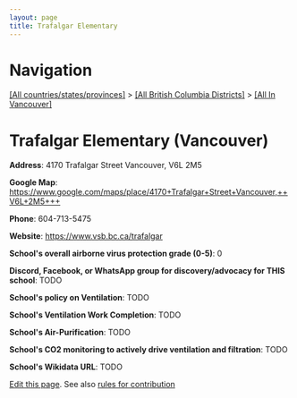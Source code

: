 ```yaml
---
layout: page
title: Trafalgar Elementary
---
```

# Navigation

[[All countries/states/provinces]](../../..) > [[All British Columbia Districts]](../..) > [[All In Vancouver]](..)

# Trafalgar Elementary (Vancouver)

**Address**: 4170 Trafalgar Street Vancouver,  V6L 2M5

**Google Map**: <https://www.google.com/maps/place/4170+Trafalgar+Street+Vancouver,++V6L+2M5+++>

**Phone**: 604-713-5475

**Website**: <https://www.vsb.bc.ca/trafalgar>

**School's overall airborne virus protection grade (0-5)**: 0

**Discord, Facebook, or WhatsApp group for discovery/advocacy for THIS school**: TODO

**School's policy on Ventilation**: TODO

**School's Ventilation Work Completion**: TODO

**School's Air-Purification**: TODO

**School's CO2 monitoring to actively drive ventilation and filtration**: TODO

**School's Wikidata URL**: TODO


[Edit this page](https://github.com/ventilate-schools/BC/edit/main/./Vancouver/Trafalgar_Elementary.md). See also [rules for contribution](../../../contribution-rules/)